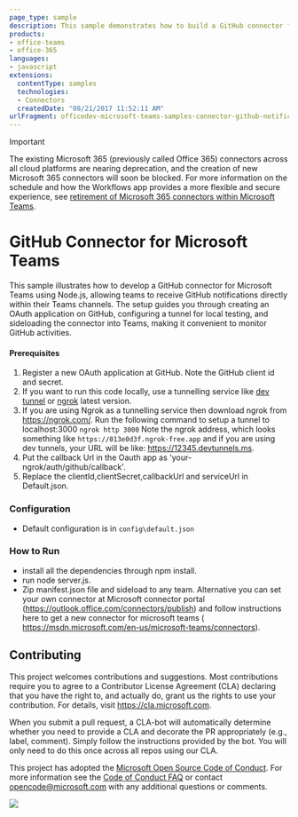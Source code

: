 ```yaml
---
page_type: sample
description: This sample demonstrates how to build a GitHub connector for Microsoft Teams, enabling integration with GitHub's APIs for streamlined notifications.
products:
- office-teams
- office-365
languages:
- javascript
extensions:
  contentType: samples
  technologies:
  - Connectors
  createdDate: "08/21/2017 11:52:11 AM"
urlFragment: officedev-microsoft-teams-samples-connector-github-notification-nodejs
---
```


> [!IMPORTANT]
>
> The existing Microsoft 365 (previously called Office 365) connectors across all cloud platforms are nearing deprecation, and the creation of new Microsoft 365 connectors will soon be blocked. For more information on the schedule and how the Workflows app provides a more flexible and secure experience, see [retirement of Microsoft 365 connectors within Microsoft Teams](https://devblogs.microsoft.com/microsoft365dev/retirement-of-office-365-connectors-within-microsoft-teams/).

# GitHub Connector for Microsoft Teams

This sample illustrates how to develop a GitHub connector for Microsoft Teams using Node.js, allowing teams to receive GitHub notifications directly within their Teams channels. The setup guides you through creating an OAuth application on GitHub, configuring a tunnel for local testing, and sideloading the connector into Teams, making it convenient to monitor GitHub activities.
 
#### Prerequisites
1. Register a new OAuth application at GitHub. Note the GitHub client id and secret.
2. If you want to run this code locally, use a tunnelling service like [dev tunnel](https://learn.microsoft.com/en-us/azure/developer/dev-tunnels/get-started?tabs=windows) or [ngrok](https://ngrok.com/) latest version.
3. If you are using Ngrok as a tunnelling service then download ngrok from https://ngrok.com/. Run the following command to setup a tunnel to localhost:3000
 `ngrok http 3000`
 Note the ngrok address, which looks something like `https://013e0d3f.ngrok-free.app` and if you are using dev tunnels, your URL will be like: https://12345.devtunnels.ms.
3. Put the callback Url in the Oauth app as 'your-ngrok/auth/github/callback'.
4. Replace the clientId,clientSecret,callbackUrl and serviceUrl in Default.json.

### Configuration 
 - Default configuration is in `config\default.json`
 
### How to Run
 - install all the dependencies through npm install.
 - run node server.js.
 - Zip manifest.json file and sideload to any team. Alternative you can set your own connector at Microsoft connector portal (https://outlook.office.com/connectors/publish) and follow instructions here to get a new connector for microsoft teams ( https://msdn.microsoft.com/en-us/microsoft-teams/connectors).

## Contributing

This project welcomes contributions and suggestions.  Most contributions require you to agree to a
Contributor License Agreement (CLA) declaring that you have the right to, and actually do, grant us
the rights to use your contribution. For details, visit https://cla.microsoft.com.

When you submit a pull request, a CLA-bot will automatically determine whether you need to provide
a CLA and decorate the PR appropriately (e.g., label, comment). Simply follow the instructions
provided by the bot. You will only need to do this once across all repos using our CLA.

This project has adopted the [Microsoft Open Source Code of Conduct](https://opensource.microsoft.com/codeofconduct/).
For more information see the [Code of Conduct FAQ](https://opensource.microsoft.com/codeofconduct/faq/) or
contact [opencode@microsoft.com](mailto:opencode@microsoft.com) with any additional questions or comments.


<img src="https://pnptelemetry.azurewebsites.net/microsoft-teams-samples/samples/connector-github-notification-nodejs" />

